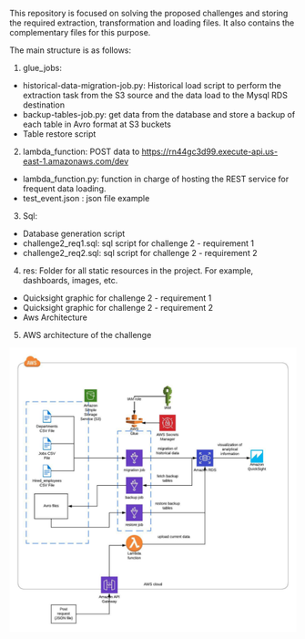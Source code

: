 This repository is focused on solving the proposed challenges and storing the required extraction, transformation and loading files. It also contains the complementary files for this purpose.

The main structure is as follows:
1. glue_jobs:
  - historical-data-migration-job.py: Historical load script to perform the extraction task from the S3 source and the data load to the Mysql RDS destination
  - backup-tables-job.py: get data from the database and store a backup of each table in Avro format at S3 buckets
  - Table restore script

2. lambda_function: POST data to https://rn44gc3d99.execute-api.us-east-1.amazonaws.com/dev
  - lambda_function.py: function in charge of hosting the REST service for frequent data loading.
  - test_event.json : json file example

3. Sql:
  - Database generation script
  - challenge2_req1.sql: sql script for challenge 2 - requirement 1
  - challenge2_req2.sql: sql script for challenge 2 - requirement 2

4. res: Folder for all static resources in the project. For example, dashboards, images, etc.
  - Quicksight graphic for challenge 2 - requirement 1
  - Quicksight graphic for challenge 2 - requirement 2
  - Aws Architecture

5. AWS architecture of the challenge

![Alt Text](res/aws_architecture.jpeg?raw=true "AWS architecture")
